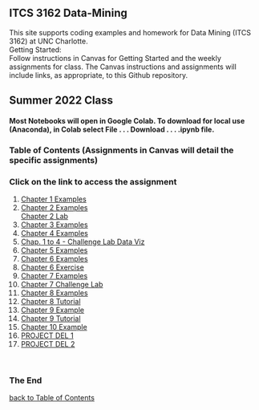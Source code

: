 ## ITCS 3162 Data-Mining
This site supports coding examples and homework for Data Mining (ITCS 3162) at UNC Charlotte.<br>
Getting Started:<br>
Follow instructions in Canvas for Getting Started and the weekly assignments for class. The Canvas instructions and assignments will include links, as appropriate, to this Github repository.<br>

## Summer 2022 Class

#### Most Notebooks will open in Google Colab. To download for local use (Anaconda), in Colab select File . . . Download . . . .ipynb file.

<a name="tocb"></a>
### Table of Contents  (Assignments in Canvas will detail the specific assignments)
### Click on the link to access the assignment<br>
1. <a href="https://githubtocolab.com/plthomps/ITCS3162-Data-Mining/blob/main/ch01_examples.ipynb">Chapter 1 Examples</a>
2. <a href="https://githubtocolab.com/plthomps/ITCS3162-Data-Mining/blob/main/ch02_examples.ipynb">Chapter 2 Examples</a><br>
   <a href="https://githubtocolab.com/plthomps/ITCS3162-Data-Mining/blob/main/ex_2-1_mortality.ipynb">Chapter 2 Lab</a>
3. <a href="https://githubtocolab.com/plthomps/ITCS3162-Data-Mining/blob/main/ch03_examples.ipynb">Chapter 3 Examples</a>
4. <a href="https://githubtocolab.com/plthomps/ITCS3162-Data-Mining/blob/main/ch04_examples.ipynb">Chapter 4 Examples</a>
5. <a href="https://githubtocolab.com/plthomps/ITCS3162-Data-Mining/blob/main/ChallengeLabDataViz.ipynb">Chap. 1 to 4 - Challenge Lab Data Viz</a>
6. <a href="https://githubtocolab.com/plthomps/ITCS3162-Data-Mining/blob/main/ch05_examples.ipynb">Chapter 5 Examples</a>
7. <a href="https://githubtocolab.com/plthomps/ITCS3162-Data-Mining/blob/main/ch06_examples.ipynb">Chapter 6 Examples</a>
8. <a href="https://githubtocolab.com/plthomps/ITCS3162-Data-Mining/blob/main/ex_6-1_polls.ipynb">Chapter 6 Exercise</a>
9. <a href="https://githubtocolab.com/plthomps/ITCS3162-Data-Mining/blob/main/ch07_examples_for_colab.ipynb">Chapter 7 Examples</a>
10. <a href="https://githubtocolab.com/plthomps/ITCS3162-Data-Mining/blob/main/Challenge_Exercise_Airports.ipynb">Chapter 7 Challenge Lab</a>
11. <a href="https://githubtocolab.com/plthomps/ITCS3162-Data-Mining/blob/main/ch08_examples.ipynb">Chapter 8 Examples</a>
12. <a href="https://githubtocolab.com/plthomps/ITCS3162-Data-Mining/blob/main/ex_8_1_fires.ipynb">Chapter 8 Tutorial</a>
13. <a href="https://githubtocolab.com/plthomps/ITCS3162-Data-Mining/blob/main/ch09_examples.ipynb">Chapter 9 Example</a>
14. <a href="https://githubtocolab.com/plthomps/ITCS3162-Data-Mining/blob/main/ex_9-1_stocks.ipynb">Chapter 9 Tutorial</a>
15. <a href="https://githubtocolab.com/plthomps/ITCS3162-Data-Mining/blob/main/ch10_examples.ipynb">Chapter 10 Example</a>
16. <a href="https://githubtocolab.com/plthomps/ITCS3162-Data-Mining/blob/main/SPR_22_Project_Deliverable_1_Detecting_Shark_Presence.ipynb">PROJECT DEL 1</a>
17. <a href="https://githubtocolab.com/plthomps/ITCS3162-Data-Mining/blob/main/SPR_22_Project_Deliverable_2_Association_Rules.ipynb">PROJECT DEL 2</a>

<br>

### The End

[ back to Table of Contents](#toc)
<br>

